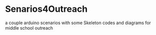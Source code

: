 # Senarios4Outreach
a couple arduino scenarios with some Skeleton codes and diagrams for middle school outreach

